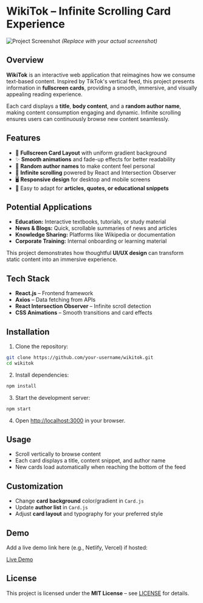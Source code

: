 # WikiTok – Infinite Scrolling Card Experience

![Project Screenshot](screenshot.png)
*(Replace with your actual screenshot)*

## Overview

**WikiTok** is an interactive web application that reimagines how we consume text-based content. Inspired by TikTok's vertical feed, this project presents information in **fullscreen cards**, providing a smooth, immersive, and visually appealing reading experience.

Each card displays a **title**, **body content**, and a **random author name**, making content consumption engaging and dynamic. Infinite scrolling ensures users can continuously browse new content seamlessly.

## Features

* 🎨 **Fullscreen Card Layout** with uniform gradient background
* ✨ **Smooth animations** and fade-up effects for better readability
* 📜 **Random author names** to make content feel personal
* 🔄 **Infinite scrolling** powered by React and Intersection Observer
* 🖥 **Responsive design** for desktop and mobile screens
* 📝 Easy to adapt for **articles, quotes, or educational snippets**

## Potential Applications

* **Education:** Interactive textbooks, tutorials, or study material
* **News & Blogs:** Quick, scrollable summaries of news and articles
* **Knowledge Sharing:** Platforms like Wikipedia or documentation
* **Corporate Training:** Internal onboarding or learning material

This project demonstrates how thoughtful **UI/UX design** can transform static content into an immersive experience.

## Tech Stack

* **React.js** – Frontend framework
* **Axios** – Data fetching from APIs
* **React Intersection Observer** – Infinite scroll detection
* **CSS Animations** – Smooth transitions and card effects

## Installation

1. Clone the repository:

```bash
git clone https://github.com/your-username/wikitok.git
cd wikitok
```

2. Install dependencies:

```bash
npm install
```

3. Start the development server:

```bash
npm start
```

4. Open [http://localhost:3000](http://localhost:3000) in your browser.

## Usage

* Scroll vertically to browse content
* Each card displays a title, content snippet, and author name
* New cards load automatically when reaching the bottom of the feed

## Customization

* Change **card background** color/gradient in `Card.js`
* Update **author list** in `Card.js`
* Adjust **card layout** and typography for your preferred style

## Demo

Add a live demo link here (e.g., Netlify, Vercel) if hosted:

[Live Demo](https://your-demo-link.com)

## License

This project is licensed under the **MIT License** – see [LICENSE](LICENSE) for details.
